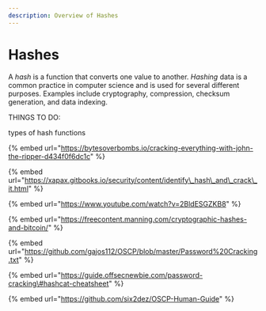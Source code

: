```yaml
---
description: Overview of Hashes
---
```


# Hashes

A _hash_ is a function that converts one value to another. _Hashing_ data is a common practice in computer science and is used for several different purposes. Examples include cryptography, compression, checksum generation, and data indexing.



THINGS TO DO:

types of hash functions

{% embed url="https://bytesoverbombs.io/cracking-everything-with-john-the-ripper-d434f0f6dc1c" %}

{% embed url="https://xapax.gitbooks.io/security/content/identify\_hash\_and\_crack\_it.html" %}

{% embed url="https://www.youtube.com/watch?v=2BldESGZKB8" %}

{% embed url="https://freecontent.manning.com/cryptographic-hashes-and-bitcoin/" %}

{% embed url="https://github.com/gajos112/OSCP/blob/master/Password%20Cracking.txt" %}

{% embed url="https://guide.offsecnewbie.com/password-cracking\#hashcat-cheatsheet" %}

{% embed url="https://github.com/six2dez/OSCP-Human-Guide" %}



